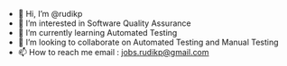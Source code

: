 - 👋 Hi, I’m @rudikp
- 👀 I’m interested in Software Quality Assurance
- 🌱 I’m currently learning Automated Testing
- 💞️ I’m looking to collaborate on Automated Testing and Manual Testing
- 📫 How to reach me  email : jobs.rudikp@gmail.com


<!---
rudikp/rudikp is a ✨ special ✨ repository because its `README.md` (this file) appears on your GitHub profile.
You can click the Preview link to take a look at your changes.
--->

